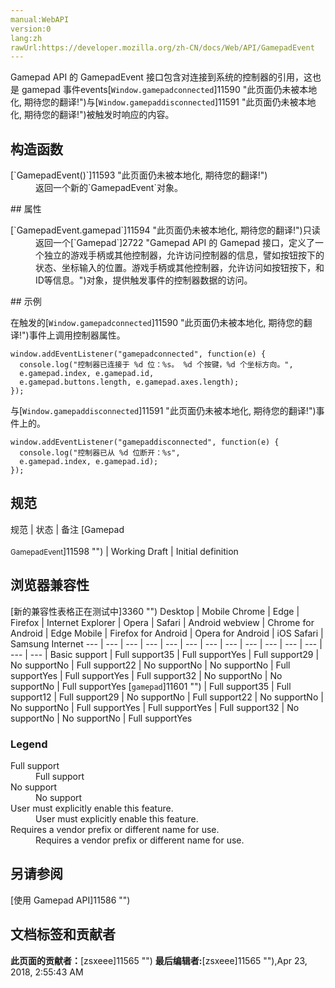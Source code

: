 ```yaml
---
manual:WebAPI
version:0
lang:zh
rawUrl:https://developer.mozilla.org/zh-CN/docs/Web/API/GamepadEvent
---
```






Gamepad API 的 GamepadEvent 接口包含对连接到系统的控制器的引用，这也是 gamepad 事件events[`Window.gamepadconnected`]11590 "此页面仍未被本地化, 期待您的翻译!")与[`Window.gamepaddisconnected`]11591 "此页面仍未被本地化, 期待您的翻译!")被触发时响应的内容。


## 构造函数<a name="构造函数"></a>
<dl><dt>[`GamepadEvent()`]11593 "此页面仍未被本地化, 期待您的翻译!")</dt><dd>返回一个新的`GamepadEvent`对象。</dd></dl>
## 属性<a name="属性"></a>
<dl><dt>[`GamepadEvent.gamepad`]11594 "此页面仍未被本地化, 期待您的翻译!")只读</dt><dd>返回一个[`Gamepad`]2722 "Gamepad API 的 Gamepad 接口，定义了一个独立的游戏手柄或其他控制器，允许访问控制器的信息，譬如按钮按下的状态、坐标输入的位置。游戏手柄或其他控制器，允许访问如按钮按下，和ID等信息。")对象，提供触发事件的控制器数据的访问。</dd></dl>
## 示例<a name="示例"></a>


在触发的[`Window.gamepadconnected`]11590 "此页面仍未被本地化, 期待您的翻译!")事件上调用控制器属性。


```
window.addEventListener("gamepadconnected", function(e) {
  console.log("控制器已连接于 %d 位：%s。 %d 个按键，%d 个坐标方向。",
  e.gamepad.index, e.gamepad.id,
  e.gamepad.buttons.length, e.gamepad.axes.length);
});
```


与[`Window.gamepaddisconnected`]11591 "此页面仍未被本地化, 期待您的翻译!")事件上的。


```
window.addEventListener("gamepaddisconnected", function(e) {
  console.log("控制器已从 %d 位断开：%s",
  e.gamepad.index, e.gamepad.id);
});
```

## 规范<a name="规范"></a>
规范 | 状态 | 备注 
[Gamepad<br></br><small>GamepadEvent</small>]11598 "") | Working Draft | Initial definition 


## 浏览器兼容性<a name="Browser_compatibility"></a>
[新的兼容性表格正在测试中<i></i>]3360 "")
<abbr>Desktop<i></i></abbr> | <abbr>Mobile<i></i></abbr> 
<abbr>Chrome<i></i></abbr> | <abbr>Edge<i></i></abbr> | <abbr>Firefox<i></i></abbr> | <abbr>Internet Explorer<i></i></abbr> | <abbr>Opera<i></i></abbr> | <abbr>Safari<i></i></abbr> | <abbr>Android webview<i></i></abbr> | <abbr>Chrome for Android<i></i></abbr> | <abbr>Edge Mobile<i></i></abbr> | <abbr>Firefox for Android<i></i></abbr> | <abbr>Opera for Android<i></i></abbr> | <abbr>iOS Safari<i></i></abbr> | <abbr>Samsung Internet<i></i></abbr> 
 ---  |  ---  |  ---  |  ---  |  ---  |  ---  |  ---  |  ---  |  ---  |  ---  |  ---  |  ---  |  ---  |  ---  | 
Basic support | <abbr>Full support</abbr>35 | <abbr>Full support</abbr>Yes | <abbr>Full support</abbr>29 | <abbr>No support</abbr>No | <abbr>Full support</abbr>22 | <abbr>No support</abbr>No | <abbr>No support</abbr>No | <abbr>Full support</abbr>Yes | <abbr>Full support</abbr>Yes | <abbr>Full support</abbr>32 | <abbr>No support</abbr>No | <abbr>No support</abbr>No | <abbr>Full support</abbr>Yes 
[`gamepad`]11601 "") | <abbr>Full support</abbr>35 | <abbr>Full support</abbr>12 | <abbr>Full support</abbr>29 | <abbr>No support</abbr>No | <abbr>Full support</abbr>22 | <abbr>No support</abbr>No | <abbr>No support</abbr>No | <abbr>Full support</abbr>Yes | <abbr>Full support</abbr>Yes | <abbr>Full support</abbr>32 | <abbr>No support</abbr>No | <abbr>No support</abbr>No | <abbr>Full support</abbr>Yes 


### Legend<a name="Legend"></a>
<dl><dt><abbr>Full support</abbr></dt><dd>Full support</dd><dt><abbr>No support</abbr></dt><dd>No support</dd><dt><abbr>User must explicitly enable this feature.<i></i></abbr></dt><dd>User must explicitly enable this feature.</dd><dt><abbr>Requires a vendor prefix or different name for use.<i></i></abbr></dt><dd>Requires a vendor prefix or different name for use.</dd></dl>

## 另请参阅<a name="另请参阅"></a>


[使用 Gamepad API]11586 "")




## 文档标签和贡献者
**此页面的贡献者：**[zsxeee]11565 "")
**最后编辑者:**[zsxeee]11565 ""),<time>Apr 23, 2018, 2:55:43 AM</time>


